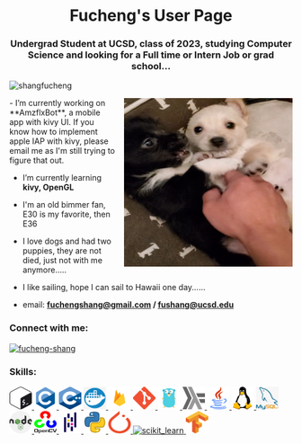 <h1 align="center">Fucheng's User Page</h1>
<h3 align="center">Undergrad Student at UCSD, class of 2023, studying Computer Science and looking for a Full time or Intern Job or grad school...</h3>

<p align="left"> <img src="https://komarev.com/ghpvc/?username=shangfucheng&label=Profile%20views&color=0e75b6&style=flat" alt="shangfucheng" /> </p>
<img src='images/puppies.jpeg' width="300" 
     height="300" style="float: right; margin-left: 15px;"/>
-  I’m currently working on **AmzflxBot**, a mobile app with kivy UI. If you know how to implement apple IAP with kivy, please email me as I'm still trying to figure that out.

-  I’m currently learning **kivy, OpenGL**

-  I'm an old bimmer fan, E30 is my favorite, then E36

-  I love dogs and had two puppies, they are not died, just not with me anymore.....  
   
-  I like sailing, hope I can sail to Hawaii one day......

-  email:  **fuchengshang@gmail.com / fushang@ucsd.edu**
     
<h3 align="left">Connect with me:</h3>
<p align="left">
<a href="https://linkedin.com/in/fucheng-shang" target="blank"><img align="center" src="https://raw.githubusercontent.com/rahuldkjain/github-profile-readme-generator/master/src/images/icons/Social/linked-in-alt.svg" alt="fucheng-shang" height="30" width="40" /></a>
</p>

<h3 align="left">Skills:</h3>
<p align="left"> <a href="https://www.gnu.org/software/bash/" target="_blank" rel="noreferrer"> <img src="images/bash.png" alt="bash" width="40" height="40"/> </a> <a href="https://www.cprogramming.com/" target="_blank" rel="noreferrer"> <img src="images/c.png" alt="c" width="40" height="40"/> </a> <a href="https://cplusplus.com" target="_blank" rel="noreferrer"> <img src="images/c++.png" alt="cplusplus" width="40" height="40"/> </a> <a href="https://www.docker.com/" target="_blank" rel="noreferrer"> <img src="images/docker.jpeg" alt="docker" width="40" height="40"/> </a> <a href="https://firebase.google.com/" target="_blank" rel="noreferrer"> <img src="images/firebase.webp" alt="firebase" width="40" height="40"/> </a> <a href="https://git-scm.com/" target="_blank" rel="noreferrer"> <img src="images/git.png" alt="git" width="40" height="40"/> </a> <a href="https://golang.org" target="_blank" rel="noreferrer"> <img src="images/golang.png" alt="go" width="40" height="40"/> </a> <a href="https://www.haskell.org/" target="_blank" rel="noreferrer"> <img src="images/haskel.png" alt="haskell" width="40" height="40"/> </a> <a href="https://www.java.com" target="_blank" rel="noreferrer"> <img src="images/java.png" alt="java" width="40" height="40"/> </a> <a href="https://www.linux.org/" target="_blank" rel="noreferrer"> <img src="images/linux.png" alt="linux" width="40" height="40"/> </a> <a href="https://www.mysql.com/" target="_blank" rel="noreferrer"> <img src="images/mysql.png" alt="mysql" width="40" height="40"/> </a> <a href="https://nodejs.org" target="_blank" rel="noreferrer"> <img src="images/nodejs.png" alt="nodejs" width="40" height="40"/> </a> <a href="https://opencv.org/" target="_blank" rpngel="noreferrer"> <img src="images/opencv.png" alt="opencv" width="40" height="40"/> </a> <a href="https://pandas.pydata.org/" target="_blank" rel="noreferrer"> <img src="https://raw.githubusercontent.com/devicons/devicon/2ae2a900d2f041da66e950e4d48052658d850630/icons/pandas/pandas-original.svg" alt="pandas" width="40" height="40"/> </a> <a href="https://www.python.org" target="_blank" rel="noreferrer"> <img src="images/python.webp" alt="python" width="40" height="40"/> </a> <a href="https://pytorch.org/" target="_blank" rel="noreferrer"> <img src="images/pytorch.png" alt="pytorch" width="40" height="40"/> </a> <a href="https://scikit-learn.org/" target="_blank" rel="noreferrer"> <img src="https://upload.wikimedia.org/wikipedia/commons/0/05/Scikit_learn_logo_small.svg" alt="scikit_learn" width="40" height="40"/> </a> <a href="https://www.tensorflow.org" target="_blank" rel="noreferrer"> <img src="images/tensorflow.png" alt="tensorflow" width="40" height="40"/> </a> </p>

